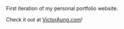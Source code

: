 First iteration of my personal portfolio website.

Check it out at [VictorAung.com](http://victoraung.com)!
